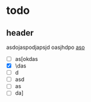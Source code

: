 # todo

## header

asdojaspodjapsjd oasjhdpo [aso](https://github.com/)

- [ ] as[okdas
- [x] \das
- [ ] d
- [ ] asd
- [ ] as
- [ ] da]